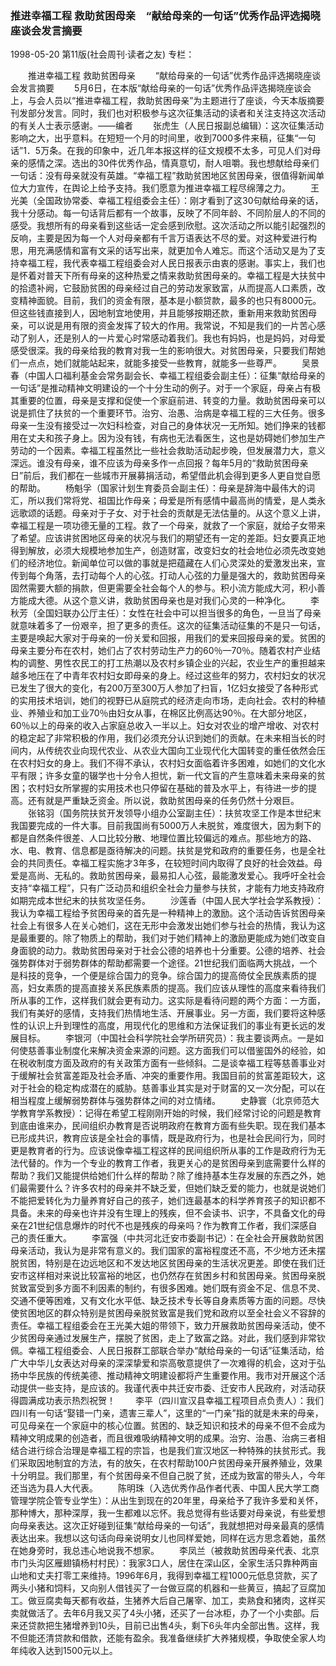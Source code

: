 ### 推进幸福工程  救助贫困母亲　“献给母亲的一句话”优秀作品评选揭晓座谈会发言摘要

1998-05-20
第11版(社会周刊·读者之友)
专栏：

　　推进幸福工程  救助贫困母亲
　　“献给母亲的一句话”优秀作品评选揭晓座谈会发言摘要
　　5月6日，在本版“献给母亲的一句话”优秀作品评选揭晓座谈会上，与会人员以“推进幸福工程，救助贫困母亲”为主题进行了座谈，今天本版摘要刊发部分发言。同时，我们也对积极参与这次征集活动的读者和关注支持这次活动的有关人士表示感谢。——编者
　　张虎生（人民日报副总编辑）：这次征集活动影响之大，出乎意料。在短短一个月的时间里，收到7000多件来稿，征集“一句话”1．5万条。在我的印象中，近几年本报这样的征文规模不太多，可见人们对母亲的感情之深。选出的30件优秀作品，情真意切，耐人咀嚼。我也想献给母亲们一句话：没有母亲就没有英雄。“幸福工程”救助贫困地区贫困母亲，很值得新闻单位大力宣传，在舆论上给予支持。我们愿意为推进幸福工程尽绵薄之力。
　　王光美（全国政协常委、幸福工程组委会主任）：刚才看到了这30句献给母亲的话，我十分感动。每一句话背后都有一个故事，反映了不同年龄、不同阶层人的不同的感受。我想所有的母亲看到这些话一定会感到欣慰。这次活动之所以能引起强烈的反响，主要是因为每一个人对母亲都有千言万语表达不尽的爱。对这种爱进行构思，用充满感情和富有文采的话写出来，就更加令人难忘。而这个活动又是为了支持幸福工程，我代表幸福工程组委会对人民日报表示由衷的感谢。事实上，我们也是怀着对普天下所有母亲的这种热爱之情来救助贫困母亲的。幸福工程是大扶贫中的拾遗补阙，它鼓励贫困的母亲经过自己的劳动发家致富，从而提高人口素质，改变精神面貌。目前，我们的资金有限，基本是小额贷款，最多的也只有8000元。但这些钱直接到人，因地制宜地使用，并且能够按期还款，重新用来救助贫困母亲，可以说是用有限的资金发挥了较大的作用。我常说，不知是我们的一片苦心感动了别人，还是别人的一片爱心时常感动着我们。我也有妈妈，也是妈妈，对母爱感受很深。我的母亲给我的教育对我一生的影响很大。对贫困母亲，只要我们帮她们一点点，她们就能站起来，就能多接受一些教育，就能多一些尊严。
　　吴景春（中国人口福利基金会常务副会长、幸福工程组委会副主任）：征集“献给母亲的一句话”是推动精神文明建设的一个十分生动的例子。对于一个家庭，母亲占有极其重要的位置，母亲是支撑和促使一个家庭前进、转变的力量。救助贫困母亲可以说是抓住了扶贫的一个重要环节。治穷、治愚、治病是幸福工程的三大任务。很多母亲一生没有接受过一次妇科检查，对自己的身体状况一无所知。她们挣来的钱都用在丈夫和孩子身上。因为没有钱，有病也无法看医生，这也是妨碍她们参加生产劳动的一个因素。幸福工程虽然比一些社会救助活动起步晚，但发展潜力大，意义深远。谁没有母亲，谁不应该为母亲多作一点回报？每年5月的“救助贫困母亲日”前后，我们都在一些城市开展募捐活动，希望借此机会得到更多人更自觉自愿的帮助。
　　杨魁孚（国家计划生育委员会副主任）：母亲是辞海中最伟大的词汇，所以我们常将党、祖国比作母亲；母爱是所有感情中最高尚的情爱，是人类永远歌颂的话题。母亲对于子女、对于社会的贡献是无法估量的。从这个意义上讲，幸福工程是一项功德无量的工程。救了一个母亲，就救了一个家庭，就给子女带来了希望。应该讲贫困地区母亲的状况与我们的期望还有一定的差距。妇女要真正地得到解放，必须大规模地参加生产，创造财富，改变妇女的社会地位必须先改变她们的经济地位。新闻单位可以做的事就是把蕴藏在人们心灵深处的爱激发出来，宣传到每个角落，去打动每个人的心弦。打动人心弦的力量是强大的，救助贫困母亲固然需要大额的捐款，但更需要全社会每个人的参与。积小流方能成大河，积小善方能成大德。从这个意义讲，救助贫困母亲也是对我们心灵的一种净化。
　　李秋芳（全国妇联办公厅主任）：女性在社会中可以担当很多的角色，一旦当了母亲就意味着多了一份艰辛，担了更多的责任。这次的征集活动征集的不是只一句话，主要是唤起大家对于母亲的一份关爱和回报，用我们的爱来回报母亲的爱。贫困的母亲主要分布在农村，她们占了农村劳动生产力的60％—70％。随着农村产业结构的调整、男性农民工的打工热潮以及农村乡镇企业的兴起，农业生产的重担越来越多地压在了中青年农村妇女即母亲的身上。经过这些年的努力，农村妇女的状况已发生了很大的变化，有200万至300万人参加了扫盲，1亿妇女接受了各种形式的实用技术培训，她们的视野已从庭院式的经济走向市场，走向社会。农村的种植业、养殖业和加工业70％由妇女从事，在棉区比例高达90％。在大部分地区，60％以上的母亲的收入占家庭总收入一半以上。妇女对农业的增产增收、对农村的稳定起了非常积极的作用，我们必须充分认识到她们的贡献。在未来相当长的时间内，从传统农业向现代农业、从农业大国向工业现代化大国转变的重任依然会压在农村妇女的身上。我们不得不承认，农村妇女面临着许多困难，如她们的文化水平有限；许多女童的辍学也十分令人担忧，新一代文盲的产生意味着未来母亲的贫困；农村妇女所掌握的实用技术也只停留在基础的普及水平上，有待进一步的提高。还有就是严重缺乏资金。所以说，救助贫困母亲的任务仍然十分艰巨。
　　张铭羽（国务院扶贫开发领导小组办公室副主任）：扶贫攻坚工作是本世纪末我国要完成的一件大事。目前我国尚有5000万人未脱贫，难度很大，因为剩下的都是自然条件很差、人口比较分散、地理位置比较偏远的难点。那些地方的路、水、电、教育、信息都是亟待解决的问题。扶贫是党和政府的重要任务，也是全社会的共同责任。幸福工程实施才3年多，在较短时间内取得了良好的社会效益。母爱是高尚、无私的。救助贫困母亲，最易扣人心弦，最能激发爱心。我呼吁全社会支持“幸福工程”，只有广泛动员和组织全社会力量参与扶贫，才能有力地支持政府如期完成本世纪末的扶贫攻坚任务。
　　沙莲香（中国人民大学社会学系教授）：我认为幸福工程给予贫困母亲的首先是一种精神上的激励。这个活动告诉贫困母亲社会上有很多人在关心她们，这在无形中会激发出她们参与社会的热情，我认为这是最重要的。除了物质上的帮助，我们对于她们精神上的激励更能成为她们改变自身面貌的动力。救助贫困母亲对于社会公德的培养也十分重要。公德的培养、社会强势群体对于弱势群体的帮助都需要一个途径。21世纪我们面临两大挑战，一个是科技的竞争，一个便是综合国力的竞争。综合国力的提高倚仗全民族素质的提高，妇女素质的提高直接关系民族素质的提高。我们应该从理性的高度来看待我们所从事的工作，这样我们就会更有动力。这实际是看待问题的两个方面：一方面，我们有美好的感情，支持我们热情地生活、开展事业。另一方面，我们要将这种感性的认识上升到理性的高度，用现代化的思维和方法保证我们的事业有更长远的发展目标。
　　李银河（中国社会科学院社会学所研究员）：我主要谈两点。一是如何使慈善事业制度化来解决资金来源的问题。这方面我们可以借鉴国外的经验，如在税收制度方面及政府的有关政策方面有一些倾斜。二是谈幸福工程等慈善事业对于缓解社会贫富差距及社会矛盾、冲突的重要作用。我国目前的贫富差距较大，这对于社会的稳定构成潜在的威胁。慈善事业其实是对于财富的又一次分配，可以在相当程度上缓解弱势群体与强势群体之间的对立情绪。
　　史静寰（北京师范大学教育学系教授）：记得在希望工程刚刚开始的时候，我们经常讨论的问题是教育到底由谁来办，民间组织办教育是否说明政府在教育方面有些失职。现在我们基本已形成共识，教育应该是全社会的事情，既是政府行为，也是社会民间行为，同时更是教育者的行为。应该说像幸福工程这样的民间组织所从事的工作是政府行为无法代替的。作为一个专业的教育工作者，我更关心的是贫困母亲到底需要什么样的帮助？我们又能提供给她们什么样的帮助？除了维持基本生存发展的东西之外，她们最需要什么？许多农村的母亲并不缺乏爱，但她们缺乏爱的能力，也就是说她们不能把爱转化为力量养育好自己的孩子，她们连最基本的科学养育孩子的知识都不具备。未来的母亲也许并没有生理上的残疾，但不会读书、识字，不具备文化的母亲在21世纪信息爆炸的时代不也是残疾的母亲吗？作为教育工作者，我们深感自己的责任重大。
　　李富强（中共河北迁安市委副书记）：在全社会开展救助贫困母亲活动，我认为是非常有意义的。我们国家的富裕程度还不高，不少地方还未摆脱贫困，特别是在边远地区和不发达地区贫困母亲的生活状况更差。即使在我们迁安市这样相对来说比较富裕的地区，也仍然存在贫困乡村和贫困母亲。贫困母亲脱贫致富受到多方面不利因素的制约，有很多困难。她们既有资金不足、信息不灵、交通不便等困难，又有文化水平低、缺乏技术专长等自身素质等方面的问题。尽快使贫困地区的群众特别是贫困母亲脱贫致富是我们党和政府以至全社会义不容辞的责任。幸福工程组委会在王光美大姐的带领下，致力开展救助贫困母亲活动，使不少贫困母亲通过发展生产，摆脱了贫困，走上了致富之路。对此，我们感到非常钦佩。幸福工程组委会、人民日报群工部联合举办“献给母亲的一句话”征集活动，给广大中华儿女表达对母亲的深深挚爱和崇高敬意提供了一次难得的机会，这对于弘扬中华民族的传统美德、推动精神文明建设都将产生重要作用。我市对开展这个活动提供一些支持，是应该的。我谨代表中共迁安市委、迁安市人民政府，对活动获得圆满成功表示热烈祝贺！
　　李平（四川宣汉县幸福工程项目点负责人）：我们四川有一句话“娶错一门亲，遗害三辈人”，这里的“一门亲”指的就是未来的母亲，可见母亲在一个家庭中的核心位置。贫困的、缺乏知识和技术的母亲不但不会成为精神文明成果的创造者，而且很难吸纳精神文明的成果。治穷、治愚、治病三者相结合进行综合治理是幸福工程的宗旨，也是我们宣汉地区一种特殊的扶贫形式。我们采取因地制宜的方法，有的放矢，在农村帮助100户贫困母亲开展养殖业，效果十分明显。我们那里，有个贫困母亲不但自己脱了贫，还成为致富的带头人，今年还当选为县人大代表。
　　陈明珠（入选优秀作品作者代表、中国人民大学工商管理学院企管专业学生）：从出生到现在的20年里，母亲给予了我许多爱和关怀，那种博大，那种深厚，我一生都难以忘怀。我总觉得有些话要对母亲说，有些爱想向母亲表达。这次正好碰到征集“献给母亲的一句话”，我就想把对母亲最真的感情表达出来。我想以这句话向母亲说明女儿也同样爱她，同样在远方思念着她，虽然在她身旁时，我总违心地说我不想家。
　　李凤兰（被救助贫困母亲代表、北京市门头沟区雁翅镇杨村村民）：我家3口人，居住在深山区，全家生活只靠种两亩山地和丈夫打零工来维持。1996年6月，我得到幸福工程1000元低息贷款，买了两头小猪和饲料，又向别人借钱买了一台做豆腐的机器和一些黄豆，搞起了豆腐加工。做豆腐卖每天都有收益，生猪养大后自己屠宰、加工，卖熟食和猪肉，这样买卖就做活了。去年6月我又买了4头小猪，还买了一台冰柜，办了一个小卖部。后来还贷款把生猪增养到10头，目前已出售4头，剩下6头年内全部出售。这样，我不但能还清贷款和借款，还能有盈余。我准备继续扩大养猪规模，争取使全家人均年纯收入达到1500元以上。
